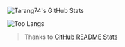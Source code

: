 ![Tarang74's GitHub Stats](https://github-readme-stats.vercel.app/api?username=Tarang74&show_icons=true&count_private=true&theme=merko)

![Top Langs](https://github-readme-stats.vercel.app/api/top-langs/?username=Tarang74&hide=CSS&langs_count=10&theme=merko)

> Thanks to [GitHub README Stats](https://github.com/anuraghazra/github-readme-stats)
